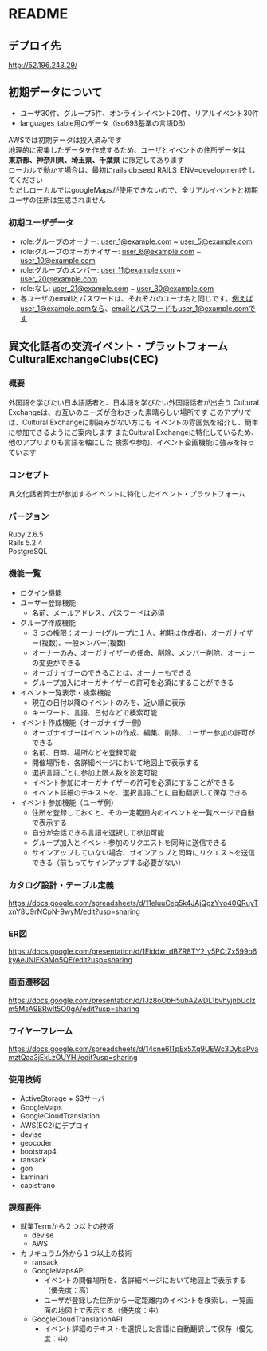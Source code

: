 # README
## デプロイ先
http://52.196.243.29/
## 初期データについて
- ユーザ30件、グループ5件、オンラインイベント20件、リアルイベント30件
- languages_table用のデータ（iso693基準の言語DB）

AWSでは初期データは投入済みです  
地理的に密集したデータを作成するため、ユーザとイベントの住所データは  
**東京都、神奈川県、埼玉県、千葉県** に限定してあります  
ローカルで動かす場合は、最初にrails db:seed RAILS_ENV=developmentをしてください  
ただしローカルではgoogleMapsが使用できないので、全リアルイベントと初期ユーザの住所は生成されません  
### 初期ユーザデータ
- role:グループのオーナー: user_1@example.com ~ user_5@example.com
- role:グループのオーガナイザー: user_6@example.com ~ user_10@example.com
- role:グループのメンバー: user_11@example.com ~ user_20@example.com
- role:なし: user_21@example.com ~ user_30@example.com
- 各ユーザのemailとパスワードは、それぞれのユーザ名と同じです。例えばuser_1@example.comなら、emailとパスワードもuser_1@example.comです
## 異文化話者の交流イベント・プラットフォーム CulturalExchangeClubs(CEC)
### 概要
外国語を学びたい日本語話者と、日本語を学びたい外国語話者が出会う
Cultural Exchangeは、お互いのニーズが合わさった素晴らしい場所です
このアプリでは、Cultural Exchangeに馴染みがない方にも
イベントの雰囲気を紹介し、簡単に参加できるようにご案内します
またCultural Exchangeに特化しているため、他のアプリよりも言語を軸にした
検索や参加、イベント企画機能に強みを持っています
### コンセプト
異文化話者同士が参加するイベントに特化したイベント・プラットフォーム
### バージョン
Ruby 2.6.5  
Rails 5.2.4  
PostgreSQL
### 機能一覧
- ログイン機能
- ユーザー登録機能
  - 名前、メールアドレス、パスワードは必須
- グループ作成機能
  - ３つの権限：オーナー(グループに１人、初期は作成者)、オーガナイザー(複数)、一般メンバー(複数)
  - オーナーのみ、オーガナイザーの任命、削除、メンバー削除、オーナーの変更ができる
  - オーガナイザーのできることは、オーナーもできる
  - グループ加入にオーガナイザーの許可を必須にすることができる
- イベント一覧表示・検索機能
  - 現在の日付以降のイベントのみを、近い順に表示
  - キーワード、言語、日付などで検索可能
- イベント作成機能（オーガナイザー側）
  - オーガナイザーはイベントの作成、編集、削除、ユーザー参加の許可ができる
  - 名前、日時、場所などを登録可能
  - 開催場所を、各詳細ページにおいて地図上で表示する
  - 選択言語ごとに参加上限人数を設定可能
  - イベント参加にオーガナイザーの許可を必須にすることができる
  - イベント詳細のテキストを、選択言語ごとに自動翻訳して保存できる
- イベント参加機能（ユーザ側）
  - 住所を登録しておくと、その一定範囲内のイベントを一覧ページで自動で表示する
  - 自分が会話できる言語を選択して参加可能
  - グループ加入とイベント参加のリクエストを同時に送信できる
  - サインアップしていない場合、サインアップと同時にリクエストを送信できる（前もってサインアップする必要がない）
### カタログ設計・テーブル定義
https://docs.google.com/spreadsheets/d/11eluuCeg5k4JAjQgzYvo40QRuyTxnY8U9rNCpN-9wyM/edit?usp=sharing
### ER図
https://docs.google.com/presentation/d/1Eiddxr_dBZR8TY2_y5PCtZx599b6kyAeJNIEKaMo5QE/edit?usp=sharing
### 画面遷移図
https://docs.google.com/presentation/d/1Jz8oObH5ubA2wDL1bvhyjnbUclzm5MsA9BRwIt5O0gA/edit?usp=sharing
### ワイヤーフレーム
https://docs.google.com/spreadsheets/d/14cne6lTpEx5Xq9UEWc3DybaPvamztQaa3jEkLzOUYHI/edit?usp=sharing
### 使用技術
- ActiveStorage + S3サーバ
- GoogleMaps
- GoogleCloudTranslation
- AWS(EC2)にデプロイ
- devise
- geocoder
- bootstrap4
- ransack
- gon
- kaminari
- capistrano
### 課題要件
- 就業Termから２つ以上の技術
  - devise
  - AWS
- カリキュラム外から１つ以上の技術
  - ransack
  - GoogleMapsAPI
    - イベントの開催場所を、各詳細ページにおいて地図上で表示する（優先度：高）
    - ユーザが登録した住所から一定距離内のイベントを検索し、一覧画面の地図上で表示する（優先度：中）
  - GoogleCloudTranslationAPI
    - イベント詳細のテキストを選択した言語に自動翻訳して保存（優先度：中）
